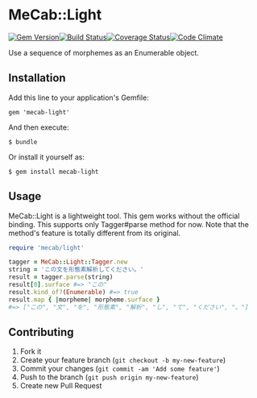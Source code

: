 # MeCab::Light

[![Gem Version](https://badge.fury.io/rb/mecab-light.png)](http://badge.fury.io/rb/mecab-light)[![Build Status](https://travis-ci.org/hadzimme/mecab-light.png)](https://travis-ci.org/hadzimme/mecab-light)[![Coverage Status](https://coveralls.io/repos/hadzimme/mecab-light/badge.png?branch=master)](https://coveralls.io/r/hadzimme/mecab-light?branch=master)[![Code Climate](https://codeclimate.com/repos/52d6b3afe30ba0304300e862/badges/1667a80ba014a14e77f6/gpa.png)](https://codeclimate.com/repos/52d6b3afe30ba0304300e862/feed)

Use a sequence of morphemes as an Enumerable object.

## Installation

Add this line to your application's Gemfile:

    gem 'mecab-light'

And then execute:

    $ bundle

Or install it yourself as:

    $ gem install mecab-light

## Usage

MeCab::Light is a lightweight tool.
This gem works without the official binding.
This supports only Tagger#parse method for now.
Note that the method's feature is totally different from its original.

```ruby
require 'mecab/light'

tagger = MeCab::Light::Tagger.new
string = 'この文を形態素解析してください。'
result = tagger.parse(string)
result[0].surface #=> "この"
result.kind_of?(Enumerable) #=> true
result.map { |morpheme| morpheme.surface }
#=> ["この", "文", "を", "形態素", "解析", "し", "て", "ください", "。"]
```

## Contributing

1. Fork it
2. Create your feature branch (`git checkout -b my-new-feature`)
3. Commit your changes (`git commit -am 'Add some feature'`)
4. Push to the branch (`git push origin my-new-feature`)
5. Create new Pull Request
